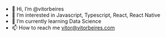 - 👋 Hi, I’m @vitorbeires
- 👀 I’m interested in Javascript, Typescript, React, React Native
- 🌱 I’m currently learning Data Science
- 📫 How to reach me vitor@vitorbeires.com

<!---
vitorbeires/vitorbeires is a ✨ special ✨ repository because its `README.md` (this file) appears on your GitHub profile.
You can click the Preview link to take a look at your changes.
--->
